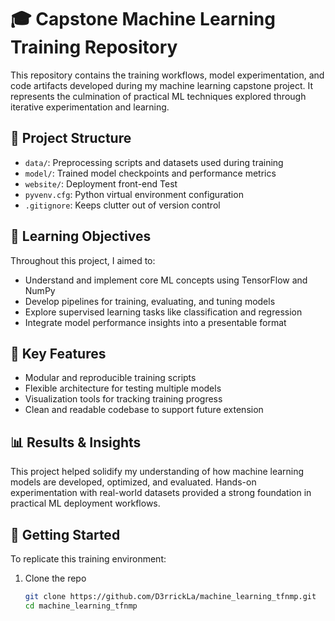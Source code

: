 # 🎓 Capstone Machine Learning Training Repository

This repository contains the training workflows, model experimentation, and code artifacts developed during my machine learning capstone project. It represents the culmination of practical ML techniques explored through iterative experimentation and learning.

## 📁 Project Structure

- `data/`: Preprocessing scripts and datasets used during training
- `model/`: Trained model checkpoints and performance metrics
- `website/`: Deployment front-end Test
- `pyvenv.cfg`: Python virtual environment configuration
- `.gitignore`: Keeps clutter out of version control

## 🧠 Learning Objectives

Throughout this project, I aimed to:

- Understand and implement core ML concepts using TensorFlow and NumPy
- Develop pipelines for training, evaluating, and tuning models
- Explore supervised learning tasks like classification and regression
- Integrate model performance insights into a presentable format

## 🚀 Key Features

- Modular and reproducible training scripts
- Flexible architecture for testing multiple models
- Visualization tools for tracking training progress
- Clean and readable codebase to support future extension

## 📊 Results & Insights

This project helped solidify my understanding of how machine learning models are developed, optimized, and evaluated. Hands-on experimentation with real-world datasets provided a strong foundation in practical ML deployment workflows.

## 📌 Getting Started

To replicate this training environment:

1. Clone the repo  
   ```bash
   git clone https://github.com/D3rrickLa/machine_learning_tfnmp.git
   cd machine_learning_tfnmp
